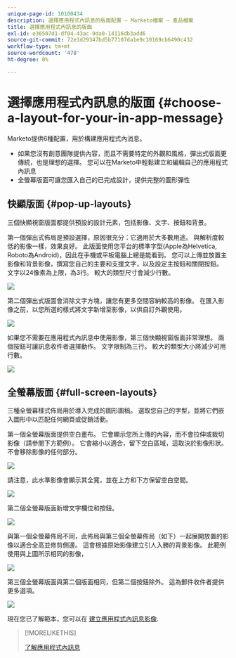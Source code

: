```yaml
---
unique-page-id: 10100434
description: 選擇應用程式內訊息的版面配置 — Marketo檔案 — 產品檔案
title: 選擇應用程式內訊息的版面
exl-id: e36507d1-df04-43ac-9da0-14116db3add6
source-git-commit: 72e1d29347bd5b77107da1e9c30169cb6490c432
workflow-type: tm+mt
source-wordcount: '478'
ht-degree: 0%

---
```


# 選擇應用程式內訊息的版面 {#choose-a-layout-for-your-in-app-message}

Marketo提供6種配置，用於構建應用程式內消息。

* 如果您沒有創意團隊提供內容，而且不需要特定的外觀和風格，彈出式版面更傳統，也是理想的選擇。 您可以在Marketo中輕鬆建立和編輯自己的應用程式內訊息
* 全螢幕版面可讓您匯入自己的已完成設計，提供完整的圖形彈性

## 快顯版面 {#pop-up-layouts}

三個快顯視窗版面都提供預設的設計元素，包括影像、文字、按鈕和背景。

第一個彈出式佈局是預設選擇，原因很充分：它適用於大多數用途。 與解析度較低的影像一樣，效果良好。 此版面使用您平台的標準字型(Apple為Helvetica, Roboto為Android)，因此在手機或平板電腦上總是能看到。 您可以上傳並放置主影像和背景影像，撰寫您自己的主要和支援文字，以及設定主按鈕和關閉按鈕。 文字以24像素為上限，為3行。 較大的類型尺寸會減少行數。

![](assets/image2016-5-9-13-3a3-3a48.png)

第二個彈出式版面會消除文字方塊，讓您有更多空間容納較高的影像。 在匯入影像之前，以您所選的樣式將文字新增至影像，以供自訂外觀使用。

![](assets/image2016-5-9-13-3a4-3a43.png)

如果您不需要在應用程式內訊息中使用影像，第三個快顯視窗版面非常理想。 兩個按鈕可讓訊息收件者選擇動作。 文字限制為三行。 較大的類型大小將減少可用行數。

![](assets/image2016-5-9-13-3a7-3a33.png)

## 全螢幕版面 {#full-screen-layouts}

三種全螢幕樣式佈局用於導入完成的圖形圖稿。 選取您自己的字型，並將它們嵌入圖形中以匹配任何網頁或促銷活動。

第一個全螢幕版面提供空白畫布。 它會顯示您所上傳的內容，而不會拉伸或裁切影像（請參閱下方範例）。 它會縮小以適合，留下空白區域，這取決於影像形狀。 不會移除影像的任何部分。

![](assets/image2016-5-9-13-3a9-3a26.png)

請注意，此水準影像會顯示其全寬，並在上方和下方保留空白空間。

![](assets/image2016-5-9-13-3a29-3a46.png)

第二個全螢幕版面新增文字欄位和按鈕。

![](assets/image2016-5-9-13-3a10-3a27.png)

與第一個全螢幕佈局不同，此佈局與第三個全螢幕佈局（如下）一起展開放置的影像以適合全高並修剪側邊。 這會根據原始影像建立引人入勝的背景影像。 此範例使用與上圖所示相同的影像，

![](assets/image2016-5-9-14-3a0-3a36.png)

第三個全螢幕版面與第二個版面相同，但第二個按鈕除外。 這為郵件收件者提供更多選項。

![](assets/image2016-5-9-13-3a11-3a35.png)

現在您已了解範本，您可以在 [建立應用程式內訊息影像](/help/marketo/product-docs/mobile-marketing/in-app-messages/creating-in-app-messages/add-in-app-message-images.md).

>[!MORELIKETHIS]
>
>[了解應用程式內訊息](/help/marketo/product-docs/mobile-marketing/in-app-messages/understanding-in-app-messages.md)
